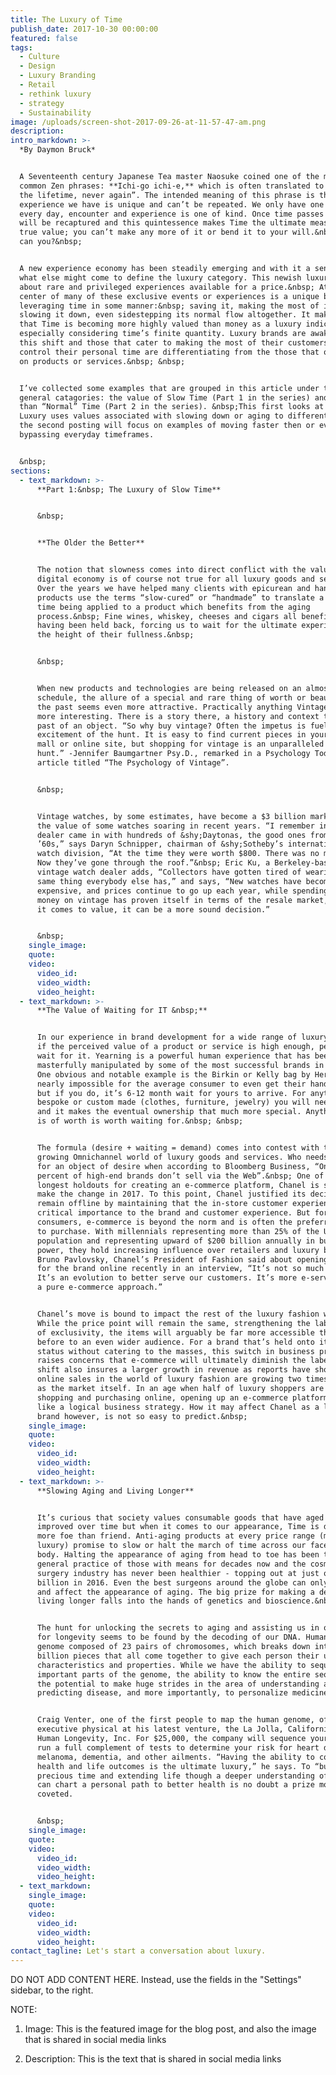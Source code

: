 ```yaml
---
title: The Luxury of Time
publish_date: 2017-10-30 00:00:00
featured: false
tags:
  - Culture
  - Design
  - Luxury Branding
  - Retail
  - rethink luxury
  - strategy
  - Sustainability
image: /uploads/screen-shot-2017-09-26-at-11-57-47-am.png
description:
intro_markdown: >-
  *By Daymon Bruck*


  A Seventeenth century Japanese Tea master Naosuke coined one of the most
  common Zen phrases: **Ichi-go ichi-e,** which is often translated to “once in
  the lifetime, never again”. The intended meaning of this phrase is that every
  experience we have is unique and can’t be repeated. We only have one life and
  every day, encounter and experience is one of kind. Once time passes it never
  will be recaptured and this quintessence makes Time the ultimate measure of
  true value; you can’t make any more of it or bend it to your will.&nbsp; Or
  can you?&nbsp;


  A new experience economy has been steadily emerging and with it a sense of
  what else might come to define the luxury category. This newish luxury is all
  about rare and privileged experiences available for a price.&nbsp; At the
  center of many of these exclusive events or experiences is a unique benefit of
  leveraging time in some manner:&nbsp; saving it, making the most of it,
  slowing it down, even sidestepping its normal flow altogether. It makes sense
  that Time is becoming more highly valued than money as a luxury indicator,
  especially considering time’s finite quantity. Luxury brands are awakening to
  this shift and those that cater to making the most of their customers’ need to
  control their personal time are differentiating from the those that only focus
  on products or services.&nbsp; &nbsp;


  I’ve collected some examples that are grouped in this article under two
  general catagories: the value of Slow Time (Part 1 in the series) and Faster
  than “Normal” Time (Part 2 in the series). &nbsp;This first looks at the how
  Luxury uses values associated with slowing down or aging to differentiate and
  the second posting will focus on examples of moving faster then or even
  bypassing everyday timeframes.


  &nbsp;
sections:
  - text_markdown: >-
      **Part 1:&nbsp; The Luxury of Slow Time**


      &nbsp;


      **The Older the Better**


      The notion that slowness comes into direct conflict with the values of our
      digital economy is of course not true for all luxury goods and services.
      Over the years we have helped many clients with epicurean and hand-crafted
      products use the terms “slow-cured” or “handmade” to translate a value of
      time being applied to a product which benefits from the aging
      process.&nbsp; Fine wines, whiskey, cheeses and cigars all benefit from
      having been held back, forcing us to wait for the ultimate experience at
      the height of their fullness.&nbsp;


      &nbsp;


      When new products and technologies are being released on an almost daily
      schedule, the allure of a special and rare thing of worth or beauty from
      the past seems even more attractive. Practically anything Vintage sounds
      more interesting. There is a story there, a history and context to the
      past of an object. “So why buy vintage? Often the impetus is fueled by the
      excitement of the hunt. It is easy to find current pieces in your local
      mall or online site, but shopping for vintage is an unparalleled treasure
      hunt.” -Jennifer Baumgartner Psy.D., remarked in a Psychology Today
      article titled “The Psychology of Vintage”.


      &nbsp;


      Vintage watches, by some estimates, have become a $3 billion market with
      the value of some watches soaring in recent years. “I remember in 1990 a
      dealer came in with hundreds of &shy;Daytonas, the good ones from the
      ’60s,” says Daryn Schnipper, chairman of &shy;Sotheby’s international
      watch division, “At the time they were worth $800. There was no market.
      Now they’ve gone through the roof.”&nbsp; Eric Ku, a Berkeley-based
      vintage watch dealer adds, “Collectors have gotten tired of wearing the
      same thing everybody else has,” and says, “New watches have become so
      expensive, and prices continue to go up each year, while spending the same
      money on vintage has proven itself in terms of the resale market, and when
      it comes to value, it can be a more sound decision.”


      &nbsp;
    single_image:
    quote:
    video:
      video_id:
      video_width:
      video_height:
  - text_markdown: >-
      **The Value of Waiting for IT &nbsp;**


      In our experience in brand development for a wide range of luxury clients,
      if the perceived value of a product or service is high enough, people will
      wait for it. Yearning is a powerful human experience that has been
      masterfully manipulated by some of the most successful brands in history.
      One obvious and notable example is the Birkin or Kelly bag by Hermes - now
      nearly impossible for the average consumer to even get their hands on one,
      but if you do, it’s 6-12 month wait for yours to arrive. For anything
      bespoke or custom made (clothes, furniture, jewelry) you will need to wait
      and it makes the eventual ownership that much more special. Anything that
      is of worth is worth waiting for.&nbsp; &nbsp;


      The formula (desire + waiting = demand) comes into contest with the
      growing Omnichannel world of luxury goods and services. Who needs to wait
      for an object of desire when according to Bloomberg Business, “Only 40
      percent of high-end brands don’t sell via the Web”.&nbsp; One of the
      longest holdouts for creating an e-commerce platform, Chanel is set to
      make the change in 2017. To this point, Chanel justified its decision to
      remain offline by maintaining that the in-store customer experience is of
      critical importance to the brand and customer experience. But for many
      consumers, e-commerce is beyond the norm and is often the preferred path
      to purchase. With millennials representing more than 25% of the US
      population and representing upward of $200 billion annually in buying
      power, they hold increasing influence over retailers and luxury brands.
      Bruno Pavlovsky, Chanel’s President of Fashion said about opening up sales
      for the brand online recently in an interview, “It’s not so much a shift.
      It’s an evolution to better serve our customers. It’s more e-service than
      a pure e-commerce approach.”


      Chanel’s move is bound to impact the rest of the luxury fashion world.
      While the price point will remain the same, strengthening the label’s air
      of exclusivity, the items will arguably be far more accessible than ever
      before to an even wider audience. For a brand that’s held onto its luxury
      status without catering to the masses, this switch in business practice
      raises concerns that e-commerce will ultimately diminish the label. The
      shift also insures a larger growth in revenue as reports have shown that
      online sales in the world of luxury fashion are growing two times as fast
      as the market itself. In an age when half of luxury shoppers are already
      shopping and purchasing online, opening up an e-commerce platform seems
      like a logical business strategy. How it may affect Chanel as a luxury
      brand however, is not so easy to predict.&nbsp;
    single_image:
    quote:
    video:
      video_id:
      video_width:
      video_height:
  - text_markdown: >-
      **Slowing Aging and Living Longer**


      It’s curious that society values consumable goods that have aged and
      improved over time but when it comes to our appearance, Time is definitely
      more foe than friend. Anti-aging products at every price range (mass to
      luxury) promise to slow or halt the march of time across our face and
      body. Halting the appearance of aging from head to toe has been the
      general practice of those with means for decades now and the cosmetic
      surgery industry has never been healthier - topping out at just over 8
      billion in 2016. Even the best surgeons around the globe can only alter
      and affect the appearance of aging. The big prize for making a dent in
      living longer falls into the hands of genetics and bioscience.&nbsp;


      The hunt for unlocking the secrets to aging and assisting us in our desire
      for longevity seems to be found by the decoding of our DNA. Human DNA is a
      genome composed of 23 pairs of chromosomes, which breaks down into six
      billion pieces that all come together to give each person their unique
      characteristics and properties. While we have the ability to sequence
      important parts of the genome, the ability to know the entire sequence has
      the potential to make huge strides in the area of understanding and
      predicting disease, and more importantly, to personalize medicine.


      Craig Venter, one of the first people to map the human genome, offers an
      executive physical at his latest venture, the La Jolla, California based
      Human Longevity, Inc. For $25,000, the company will sequence your DNA and
      run a full complement of tests to determine your risk for heart disease,
      melanoma, dementia, and other ailments. “Having the ability to control
      health and life outcomes is the ultimate luxury,” he says. To “buy” more
      precious time and extending life though a deeper understanding of how we
      can chart a personal path to better health is no doubt a prize most
      coveted.


      &nbsp;
    single_image:
    quote:
    video:
      video_id:
      video_width:
      video_height:
  - text_markdown:
    single_image:
    quote:
    video:
      video_id:
      video_width:
      video_height:
contact_tagline: Let's start a conversation about luxury.
---
```



DO NOT ADD CONTENT HERE. Instead, use the fields in the "Settings" sidebar, to the right.

NOTE:

1. Image: This is the featured image for the blog post, and also the image that is shared in social media links

2. Description: This is the text that is shared in social media links
